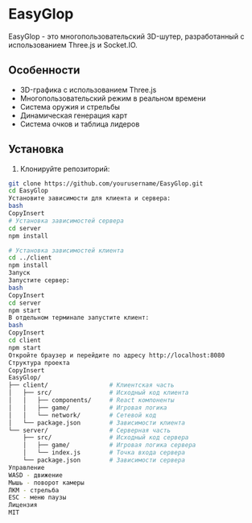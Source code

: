 # EasyGlop

EasyGlop - это многопользовательский 3D-шутер, разработанный с использованием Three.js и Socket.IO.

## Особенности

- 3D-графика с использованием Three.js
- Многопользовательский режим в реальном времени
- Система оружия и стрельбы
- Динамическая генерация карт
- Система очков и таблица лидеров

## Установка

1. Клонируйте репозиторий:
```bash
git clone https://github.com/yourusername/EasyGlop.git
cd EasyGlop
Установите зависимости для клиента и сервера:
bash
CopyInsert
# Установка зависимостей сервера
cd server
npm install

# Установка зависимостей клиента
cd ../client
npm install
Запуск
Запустите сервер:
bash
CopyInsert
cd server
npm start
В отдельном терминале запустите клиент:
bash
CopyInsert
cd client
npm start
Откройте браузер и перейдите по адресу http://localhost:8080
Структура проекта
CopyInsert
EasyGlop/
├── client/                 # Клиентская часть
│   ├── src/                # Исходный код клиента
│   │   ├── components/     # React компоненты
│   │   ├── game/           # Игровая логика
│   │   └── network/        # Сетевой код
│   └── package.json        # Зависимости клиента
└── server/                 # Серверная часть
    ├── src/                # Исходный код сервера
    │   ├── game/           # Игровая логика сервера
    │   └── index.js        # Точка входа сервера
    └── package.json        # Зависимости сервера
Управление
WASD - движение
Мышь - поворот камеры
ЛКМ - стрельба
ESC - меню паузы
Лицензия
MIT